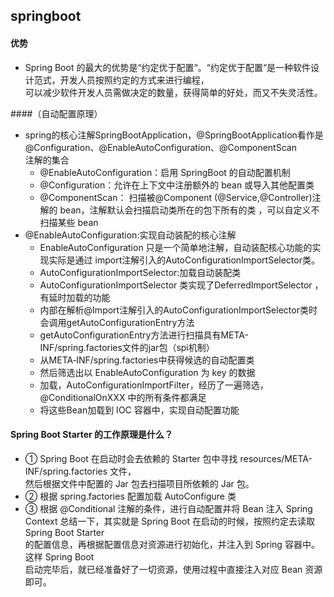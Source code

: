 ## springboot  

#### 优势
- Spring Boot 的最大的优势是“约定优于配置“。“约定优于配置“是一种软件设计范式，开发人员按照约定的方式来进行编程，  
可以减少软件开发人员需做决定的数量，获得简单的好处，而又不失灵活性。

####（自动配置原理）
- spring的核心注解SpringBootApplication，@SpringBootApplication看作是 @Configuration、@EnableAutoConfiguration、@ComponentScan   
注解的集合
  - @EnableAutoConfiguration：启用 SpringBoot 的自动配置机制
  - @Configuration：允许在上下文中注册额外的 bean 或导入其他配置类
  - @ComponentScan： 扫描被@Component (@Service,@Controller)注解的 bean，注解默认会扫描启动类所在的包下所有的类 ，可以自定义不扫描某些 bean
- @EnableAutoConfiguration:实现自动装配的核心注解
  - EnableAutoConfiguration 只是一个简单地注解，自动装配核心功能的实现实际是通过 import注解引入的AutoConfigurationImportSelector类。
  - AutoConfigurationImportSelector:加载自动装配类
  - AutoConfigurationImportSelector 类实现了DeferredImportSelector ，有延时加载的功能
  - 内部在解析@Import注解引入的AutoConfigurationImportSelector类时会调用getAutoConfigurationEntry方法
  - getAutoConfigurationEntry方法进行扫描具有META-INF/spring.factories文件的jar包（spi机制）
  - 从META‐INF/spring.factories中获得候选的自动配置类
  - 然后筛选出以 EnableAutoConfiguration 为 key 的数据
  - 加载，AutoConfigurationImportFilter，经历了一遍筛选，@ConditionalOnXXX 中的所有条件都满足
  - 将这些Bean加载到 IOC 容器中，实现自动配置功能
#### Spring Boot Starter 的工作原理是什么？
- ① Spring Boot 在启动时会去依赖的 Starter 包中寻找 resources/META-INF/spring.factories 文件，  
然后根据文件中配置的 Jar 包去扫描项目所依赖的 Jar 包。
- ② 根据 spring.factories 配置加载 AutoConfigure 类
- ③ 根据 @Conditional 注解的条件，进行自动配置并将 Bean 注入 Spring Context
总结一下，其实就是 Spring Boot 在启动的时候，按照约定去读取 Spring Boot Starter  
的配置信息，再根据配置信息对资源进行初始化，并注入到 Spring 容器中。这样 Spring Boot  
启动完毕后，就已经准备好了一切资源，使用过程中直接注入对应 Bean 资源即可。  
  